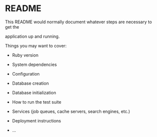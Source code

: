 # README

This README would normally document whatever steps are necessary to get the                     

application up and running.      

Things you may want to cover:                                                                  
                            
* Ruby version          

* System dependencies                                                
                        
* Configuration         

* Database creation  

* Database initialization      

* How to run the test suite

* Services (job queues, cache servers, search engines, etc.)

* Deployment instructions
  
* ...

